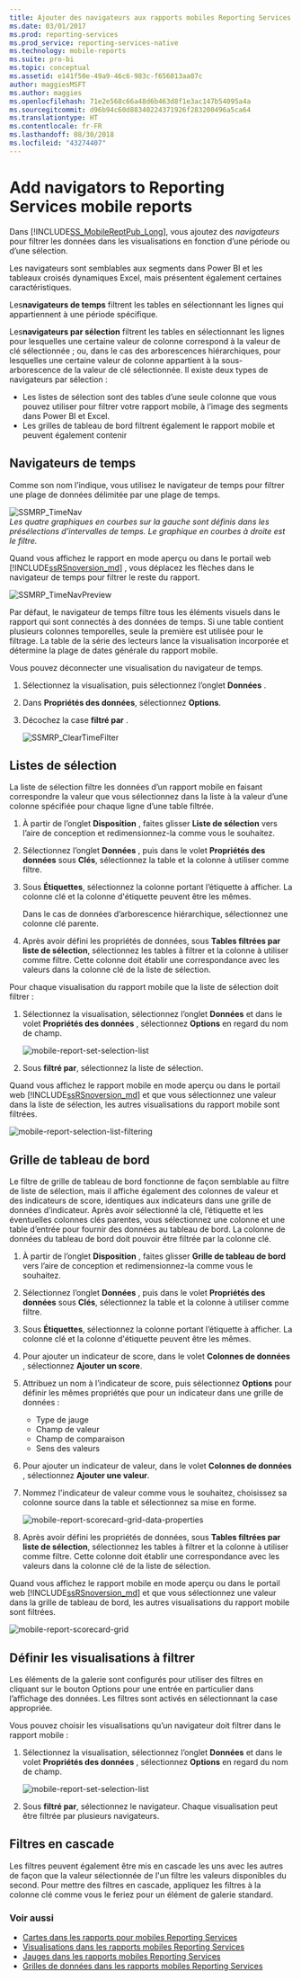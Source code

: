 ```yaml
---
title: Ajouter des navigateurs aux rapports mobiles Reporting Services | Microsoft Docs
ms.date: 03/01/2017
ms.prod: reporting-services
ms.prod_service: reporting-services-native
ms.technology: mobile-reports
ms.suite: pro-bi
ms.topic: conceptual
ms.assetid: e141f50e-49a9-46c6-983c-f656013aa07c
author: maggiesMSFT
ms.author: maggies
ms.openlocfilehash: 71e2e568c66a48d6b463d8f1e3ac147b54095a4a
ms.sourcegitcommit: d96b94c60d88340224371926f283200496a5ca64
ms.translationtype: HT
ms.contentlocale: fr-FR
ms.lasthandoff: 08/30/2018
ms.locfileid: "43274407"
---
```

# <a name="add-navigators-to-reporting-services-mobile-reports"></a>Add navigators to Reporting Services mobile reports
Dans [!INCLUDE[SS_MobileReptPub_Long](../../includes/ss-mobilereptpub-long.md)], vous ajoutez des *navigateurs* pour filtrer les données dans les visualisations en fonction d’une période ou d’une sélection. 

Les navigateurs sont semblables aux segments dans Power BI et les tableaux croisés dynamiques Excel, mais présentent également certaines caractéristiques.

Les**navigateurs de temps** filtrent les tables en sélectionnant les lignes qui appartiennent à une période spécifique. 

Les**navigateurs par sélection** filtrent les tables en sélectionnant les lignes pour lesquelles une certaine valeur de colonne correspond à la valeur de clé sélectionnée ; ou, dans le cas des arborescences hiérarchiques, pour lesquelles une certaine valeur de colonne appartient à la sous-arborescence de la valeur de clé sélectionnée. Il existe deux types de navigateurs par sélection :
* Les listes de sélection sont des tables d’une seule colonne que vous pouvez utiliser pour filtrer votre rapport mobile, à l’image des segments dans Power BI et Excel.
* Les grilles de tableau de bord filtrent également le rapport mobile et peuvent également contenir 
  
## <a name="time-navigators"></a>Navigateurs de temps   
  
Comme son nom l’indique, vous utilisez le navigateur de temps pour filtrer une plage de données délimitée par une plage de temps.   
  
![SSMRP_TimeNav](../../reporting-services/mobile-reports/media/ssmrp-timenav.png)  
*Les quatre graphiques en courbes sur la gauche sont définis dans les présélections d’intervalles de temps. Le graphique en courbes à droite est le filtre.*  
  
Quand vous affichez le rapport en mode aperçu ou dans le portail web [!INCLUDE[ssRSnoversion_md](../../includes/ssrsnoversion-md.md)] , vous déplacez les flèches dans le navigateur de temps pour filtrer le reste du rapport.  
  
![SSMRP_TimeNavPreview](../../reporting-services/mobile-reports/media/ssmrp-timenavpreview.png)  
  
Par défaut, le navigateur de temps filtre tous les éléments visuels dans le rapport qui sont connectés à des données de temps. Si une table contient plusieurs colonnes temporelles, seule la première est utilisée pour le filtrage. La table de la série des lecteurs lance la visualisation incorporée et détermine la plage de dates générale du rapport mobile.  
  
Vous pouvez déconnecter une visualisation du navigateur de temps.   
1. Sélectionnez la visualisation, puis sélectionnez l’onglet **Données** .  
2. Dans **Propriétés des données**, sélectionnez **Options**.  
3. Décochez la case **filtré par** .  
  
   ![SSMRP_ClearTimeFilter](../../reporting-services/mobile-reports/media/ssmrp-cleartimefilter.png)  
  
## <a name="selection-lists"></a>Listes de sélection   
  
La liste de sélection filtre les données d’un rapport mobile en faisant correspondre la valeur que vous sélectionnez dans la liste à la valeur d’une colonne spécifiée pour chaque ligne d’une table filtrée. 

1. À partir de l’onglet **Disposition** , faites glisser **Liste de sélection** vers l’aire de conception et redimensionnez-la comme vous le souhaitez.

2. Sélectionnez l’onglet **Données** , puis dans le volet **Propriétés des données** sous **Clés**, sélectionnez la table et la colonne à utiliser comme filtre. 

3. Sous **Étiquettes**, sélectionnez la colonne portant l’étiquette à afficher. La colonne clé et la colonne d'étiquette peuvent être les mêmes.  
  
   Dans le cas de données d’arborescence hiérarchique, sélectionnez une colonne clé parente.  
  
4. Après avoir défini les propriétés de données, sous **Tables filtrées par liste de sélection**, sélectionnez les tables à filtrer et la colonne à utiliser comme filtre. Cette colonne doit établir une correspondance avec les valeurs dans la colonne clé de la liste de sélection. 

Pour chaque visualisation du rapport mobile que la liste de sélection doit filtrer :

1. Sélectionnez la visualisation, sélectionnez l’onglet **Données** et dans le volet **Propriétés des données** , sélectionnez **Options** en regard du nom de champ.

   ![mobile-report-set-selection-list](../../reporting-services/mobile-reports/media/mobile-report-set-selection-list.png)

2. Sous **filtré par**, sélectionnez la liste de sélection.

Quand vous affichez le rapport mobile en mode aperçu ou dans le portail web [!INCLUDE[ssRSnoversion_md](../../includes/ssrsnoversion-md.md)] et que vous sélectionnez une valeur dans la liste de sélection, les autres visualisations du rapport mobile sont filtrées.

![mobile-report-selection-list-filtering](../../reporting-services/mobile-reports/media/mobile-report-selection-list-filtering.png) 
     
## <a name="scorecard-grid"></a>Grille de tableau de bord  
  
Le filtre de grille de tableau de bord fonctionne de façon semblable au filtre de liste de sélection, mais il affiche également des colonnes de valeur et des indicateurs de score, identiques aux indicateurs dans une grille de données d’indicateur. Après avoir sélectionné la clé, l’étiquette et les éventuelles colonnes clés parentes, vous sélectionnez une colonne et une table d’entrée pour fournir des données au tableau de bord. La colonne de données du tableau de bord doit pouvoir être filtrée par la colonne clé.  

1. À partir de l’onglet **Disposition** , faites glisser **Grille de tableau de bord** vers l’aire de conception et redimensionnez-la comme vous le souhaitez.

2. Sélectionnez l’onglet **Données** , puis dans le volet **Propriétés des données** sous **Clés**, sélectionnez la table et la colonne à utiliser comme filtre. 

3. Sous **Étiquettes**, sélectionnez la colonne portant l’étiquette à afficher. La colonne clé et la colonne d'étiquette peuvent être les mêmes.  
  
4. Pour ajouter un indicateur de score, dans le volet **Colonnes de données** , sélectionnez **Ajouter un score**.   
  
5. Attribuez un nom à l’indicateur de score, puis sélectionnez **Options** pour définir les mêmes propriétés que pour un indicateur dans une grille de données :  
  
   * Type de jauge
   * Champ de valeur
   * Champ de comparaison
   * Sens des valeurs
  
6. Pour ajouter un indicateur de valeur, dans le volet **Colonnes de données** , sélectionnez **Ajouter une valeur**.

7. Nommez l'indicateur de valeur comme vous le souhaitez, choisissez sa colonne source dans la table et sélectionnez sa mise en forme.  

   ![mobile-report-scorecard-grid-data-properties](../../reporting-services/mobile-reports/media/mobile-report-scorecard-grid-data-properties.png)

8. Après avoir défini les propriétés de données, sous **Tables filtrées par liste de sélection**, sélectionnez les tables à filtrer et la colonne à utiliser comme filtre. Cette colonne doit établir une correspondance avec les valeurs dans la colonne clé de la liste de sélection. 

Quand vous affichez le rapport mobile en mode aperçu ou dans le portail web [!INCLUDE[ssRSnoversion_md](../../includes/ssrsnoversion-md.md)] et que vous sélectionnez une valeur dans la grille de tableau de bord, les autres visualisations du rapport mobile sont filtrées.

![mobile-report-scorecard-grid](../../reporting-services/mobile-reports/media/mobile-report-scorecard-grid.png)
    
## <a name="set-which-visualizations-are-filtered"></a>Définir les visualisations à filtrer  
  
Les éléments de la galerie sont configurés pour utiliser des filtres en cliquant sur le bouton Options pour une entrée en particulier dans l’affichage des données. Les filtres sont activés en sélectionnant la case appropriée.  

Vous pouvez choisir les visualisations qu’un navigateur doit filtrer dans le rapport mobile :

1. Sélectionnez la visualisation, sélectionnez l’onglet **Données** et dans le volet **Propriétés des données** , sélectionnez **Options** en regard du nom de champ.

   ![mobile-report-set-selection-list](../../reporting-services/mobile-reports/media/mobile-report-set-selection-list.png)

2. Sous **filtré par**, sélectionnez le navigateur. Chaque visualisation peut être filtrée par plusieurs navigateurs.
  
## <a name="cascading-filters"></a>Filtres en cascade   
  
Les filtres peuvent également être mis en cascade les uns avec les autres de façon que la valeur sélectionnée de l'un filtre les valeurs disponibles du second. Pour mettre des filtres en cascade, appliquez les filtres à la colonne clé comme vous le feriez pour un élément de galerie standard.  

### <a name="see-also"></a>Voir aussi 
  
* [Cartes dans les rapports pour mobiles Reporting Services](../../reporting-services/mobile-reports/maps-in-reporting-services-mobile-reports.md)
* [Visualisations dans les rapports mobiles Reporting Services](../../reporting-services/mobile-reports/add-visualizations-to-reporting-services-mobile-reports.md)
* [Jauges dans les rapports mobiles Reporting Services](../../reporting-services/mobile-reports/add-gauges-to-mobile-reports-reporting-services.md)
* [Grilles de données dans les rapports mobiles Reporting Services](../../reporting-services/mobile-reports/add-data-grids-to-mobile-reports-reporting-services.md)  

